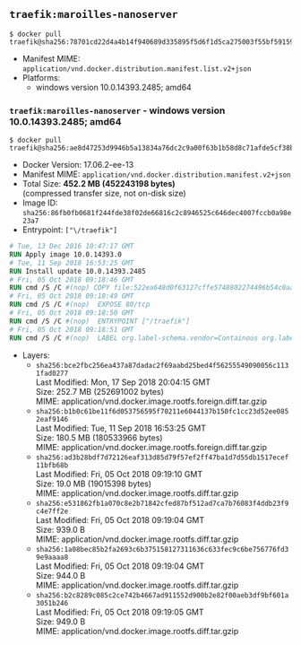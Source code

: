 ## `traefik:maroilles-nanoserver`

```console
$ docker pull traefik@sha256:78701cd22d4a4b14f940689d335895f5d6f1d5ca275003f55bf59159b23a80eb
```

-	Manifest MIME: `application/vnd.docker.distribution.manifest.list.v2+json`
-	Platforms:
	-	windows version 10.0.14393.2485; amd64

### `traefik:maroilles-nanoserver` - windows version 10.0.14393.2485; amd64

```console
$ docker pull traefik@sha256:ae8d47253d9946b5a13834a76dc2c9a00f63b1b58d8c71afde5cf38b5e2110d0
```

-	Docker Version: 17.06.2-ee-13
-	Manifest MIME: `application/vnd.docker.distribution.manifest.v2+json`
-	Total Size: **452.2 MB (452243198 bytes)**  
	(compressed transfer size, not on-disk size)
-	Image ID: `sha256:86fb0fb0681f244fde38f02de66816c2c8946525c646dec4007fccb0a98e23a7`
-	Entrypoint: `["\/traefik"]`

```dockerfile
# Tue, 13 Dec 2016 10:47:17 GMT
RUN Apply image 10.0.14393.0
# Tue, 11 Sep 2018 16:53:25 GMT
RUN Install update 10.0.14393.2485
# Fri, 05 Oct 2018 09:18:46 GMT
RUN cmd /S /C #(nop) COPY file:522ea648d0f63127cffe5748802274496b54c0aababd7481b6e088cc8d917df3 in \traefik.exe 
# Fri, 05 Oct 2018 09:18:49 GMT
RUN cmd /S /C #(nop)  EXPOSE 80/tcp
# Fri, 05 Oct 2018 09:18:50 GMT
RUN cmd /S /C #(nop)  ENTRYPOINT ["/traefik"]
# Fri, 05 Oct 2018 09:18:51 GMT
RUN cmd /S /C #(nop)  LABEL org.label-schema.vendor=Containous org.label-schema.url=https://traefik.io org.label-schema.name=Traefik org.label-schema.description=A modern reverse-proxy org.label-schema.version=v1.7.2 org.label-schema.docker.schema-version=1.0
```

-	Layers:
	-	`sha256:bce2fbc256ea437a87dadac2f69aabd25bed4f56255549090056c1131fad0277`  
		Last Modified: Mon, 17 Sep 2018 20:04:15 GMT  
		Size: 252.7 MB (252691002 bytes)  
		MIME: application/vnd.docker.image.rootfs.foreign.diff.tar.gzip
	-	`sha256:b1b0c61be11f6d053756595f70211e6044137b150fc1cc23d52ee0852eaf9146`  
		Last Modified: Tue, 11 Sep 2018 16:53:25 GMT  
		Size: 180.5 MB (180533966 bytes)  
		MIME: application/vnd.docker.image.rootfs.foreign.diff.tar.gzip
	-	`sha256:ad3b28bdf7d72126eaf313d85d79f57ef2ff47ba1d7d55db1517ecef11bfb68b`  
		Last Modified: Fri, 05 Oct 2018 09:19:10 GMT  
		Size: 19.0 MB (19015398 bytes)  
		MIME: application/vnd.docker.image.rootfs.diff.tar.gzip
	-	`sha256:e531862fb1a070c8e2b71842cfed87bf512ad7ca7b76083f4ddb23f9c4e7ff2e`  
		Last Modified: Fri, 05 Oct 2018 09:19:04 GMT  
		Size: 939.0 B  
		MIME: application/vnd.docker.image.rootfs.diff.tar.gzip
	-	`sha256:1a08bec85b2fa2693c6b375158127311636c633fec9c6be756776fd39e9aaaa8`  
		Last Modified: Fri, 05 Oct 2018 09:19:04 GMT  
		Size: 944.0 B  
		MIME: application/vnd.docker.image.rootfs.diff.tar.gzip
	-	`sha256:b2c8289c085c2ce742b4667ad911552d900b2e82f00aeb3df9bf601a3051b246`  
		Last Modified: Fri, 05 Oct 2018 09:19:05 GMT  
		Size: 949.0 B  
		MIME: application/vnd.docker.image.rootfs.diff.tar.gzip
